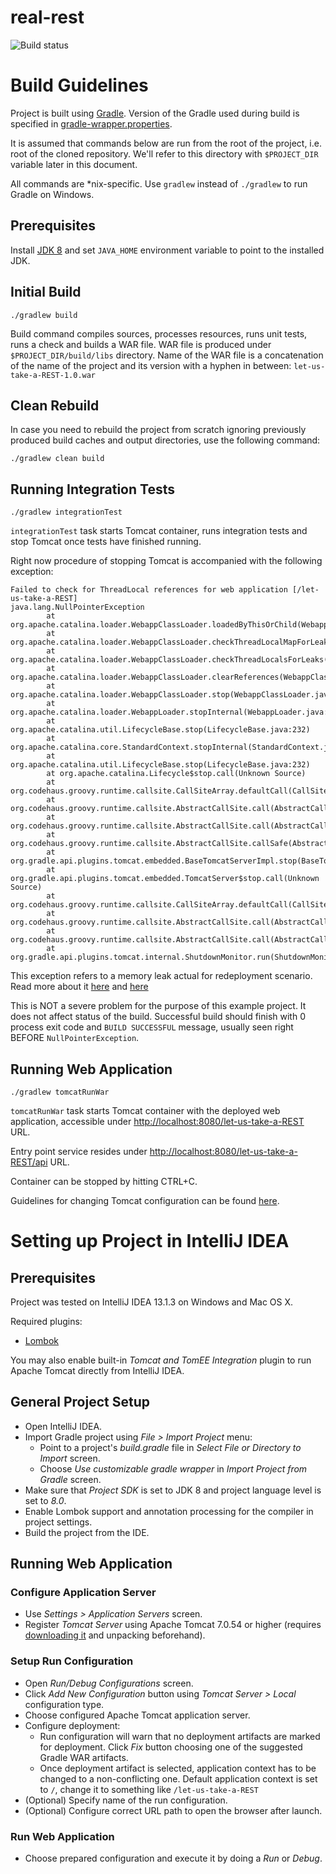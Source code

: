 real-rest
=========
![Build status](https://travis-ci.org/flushdia/real-rest.svg?branch=master)

# Build Guidelines

Project is built using [Gradle](http://www.gradle.org/).
Version of the Gradle used during build is specified in
[gradle-wrapper.properties](https://github.com/flushdia/let-us-take-a-REST/blob/master/gradle/wrapper/gradle-wrapper.properties).

It is assumed that commands below are run from the root of the project, i.e. root of the cloned repository.
We'll refer to this directory with `$PROJECT_DIR` variable later in this document.

All commands are \*nix-specific. Use `gradlew` instead of `./gradlew` to run Gradle on Windows.

## Prerequisites

Install [JDK 8](http://www.oracle.com/technetwork/java/javase/downloads/jdk8-downloads-2133151.html)
and set `JAVA_HOME` environment variable to point to the installed JDK.

## Initial Build

`./gradlew build`

Build command compiles sources, processes resources, runs unit tests, runs a check and builds a WAR file.
WAR file is produced under `$PROJECT_DIR/build/libs` directory.
Name of the WAR file is a concatenation of the name of the project and its version with a hyphen in between:
`let-us-take-a-REST-1.0.war`

## Clean Rebuild

In case you need to rebuild the project from scratch ignoring
previously produced build caches and output directories, use the following command:

`./gradlew clean build`

## Running Integration Tests

`./gradlew integrationTest`

`integrationTest` task starts Tomcat container, runs integration tests and
stop Tomcat once tests have finished running.

Right now procedure of stopping Tomcat is accompanied with the following exception:

    Failed to check for ThreadLocal references for web application [/let-us-take-a-REST]
    java.lang.NullPointerException
            at org.apache.catalina.loader.WebappClassLoader.loadedByThisOrChild(WebappClassLoader.java:2636)
            at org.apache.catalina.loader.WebappClassLoader.checkThreadLocalMapForLeaks(WebappClassLoader.java:2552)
            at org.apache.catalina.loader.WebappClassLoader.checkThreadLocalsForLeaks(WebappClassLoader.java:2507)
            at org.apache.catalina.loader.WebappClassLoader.clearReferences(WebappClassLoader.java:2013)
            at org.apache.catalina.loader.WebappClassLoader.stop(WebappClassLoader.java:1908)
            at org.apache.catalina.loader.WebappLoader.stopInternal(WebappLoader.java:661)
            at org.apache.catalina.util.LifecycleBase.stop(LifecycleBase.java:232)
            at org.apache.catalina.core.StandardContext.stopInternal(StandardContext.java:5702)
            at org.apache.catalina.util.LifecycleBase.stop(LifecycleBase.java:232)
            at org.apache.catalina.Lifecycle$stop.call(Unknown Source)
            at org.codehaus.groovy.runtime.callsite.CallSiteArray.defaultCall(CallSiteArray.java:42)
            at org.codehaus.groovy.runtime.callsite.AbstractCallSite.call(AbstractCallSite.java:108)
            at org.codehaus.groovy.runtime.callsite.AbstractCallSite.call(AbstractCallSite.java:112)
            at org.codehaus.groovy.runtime.callsite.AbstractCallSite.callSafe(AbstractCallSite.java:75)
            at org.gradle.api.plugins.tomcat.embedded.BaseTomcatServerImpl.stop(BaseTomcatServerImpl.groovy:43)
            at org.gradle.api.plugins.tomcat.embedded.TomcatServer$stop.call(Unknown Source)
            at org.codehaus.groovy.runtime.callsite.CallSiteArray.defaultCall(CallSiteArray.java:42)
            at org.codehaus.groovy.runtime.callsite.AbstractCallSite.call(AbstractCallSite.java:108)
            at org.codehaus.groovy.runtime.callsite.AbstractCallSite.call(AbstractCallSite.java:112)
            at org.gradle.api.plugins.tomcat.internal.ShutdownMonitor.run(ShutdownMonitor.groovy:75)

This exception refers to a memory leak actual for redeployment scenario.
Read more about it [here](http://stackoverflow.com/questions/7788280/memory-leak-when-redeploying-application-in-tomcat)
and [here](http://stackoverflow.com/questions/9992526/what-are-these-warnings-in-catalina-out)

This is NOT a severe problem for the purpose of this example project.
It does not affect status of the build.
Successful build should finish with 0 process exit code and `BUILD SUCCESSFUL` message,
usually seen right BEFORE `NullPointerException`.

## Running Web Application

`./gradlew tomcatRunWar`

`tomcatRunWar` task starts Tomcat container with the deployed web application,
accessible under [http://localhost:8080/let-us-take-a-REST](http://localhost:8080/let-us-take-a-REST) URL.

Entry point service resides under [http://localhost:8080/let-us-take-a-REST/api](http://localhost:8080/let-us-take-a-REST/api) URL.

Container can be stopped by hitting CTRL+C.

Guidelines for changing Tomcat configuration can be found [here](https://github.com/bmuschko/gradle-tomcat-plugin).

# Setting up Project in IntelliJ IDEA

## Prerequisites

Project was tested on IntelliJ IDEA 13.1.3 on Windows and Mac OS X.

Required plugins:
* [Lombok](http://plugins.jetbrains.com/plugin/6317?pr=idea)

You may also enable built-in *Tomcat and TomEE Integration* plugin
to run Apache Tomcat directly from IntelliJ IDEA.

## General Project Setup

 * Open IntelliJ IDEA.
 * Import Gradle project using *File > Import Project* menu:
     * Point to a project's *build.gradle* file in *Select File or Directory to Import* screen. 
     * Choose *Use customizable gradle wrapper* in *Import Project from Gradle* screen.
 * Make sure that *Project SDK* is set to JDK 8 and project language level is set to *8.0*.
 * Enable Lombok support and annotation processing for the compiler in project settings.
 * Build the project from the IDE.

## Running Web Application

### Configure Application Server
 
 * Use *Settings > Application Servers* screen.
 * Register *Tomcat Server* using Apache Tomcat 7.0.54 or higher
(requires [downloading it](http://tomcat.apache.org/download-70.cgi) and unpacking beforehand).

### Setup Run Configuration

 * Open *Run/Debug Configurations* screen.
 * Click *Add New Configuration* button using *Tomcat Server > Local* configuration type.
 * Choose configured Apache Tomcat application server.
 * Configure deployment:
     * Run configuration will warn that no deployment artifacts are marked for deployment.
Click *Fix* button choosing one of the suggested Gradle WAR artifacts.
     * Once deployment artifact is selected, application context has to be changed to a non-conflicting
one. Default application context is set to `/`, change it to something like `/let-us-take-a-REST` 
 * (Optional) Specify name of the run configuration.
 * (Optional) Configure correct URL path to open the browser after launch.

### Run Web Application

 * Choose prepared configuration and execute it by doing a *Run* or *Debug*.
